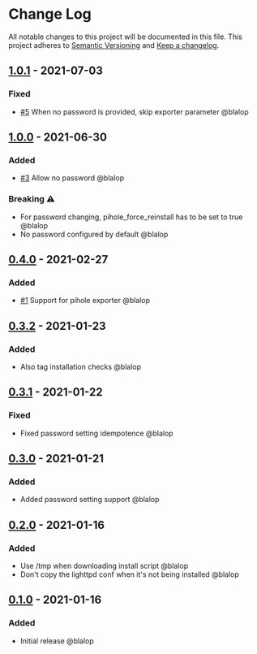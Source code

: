 # Change Log
All notable changes to this project will be documented in this file.
This project adheres to [Semantic Versioning](http://semver.org/) and [Keep a changelog](https://github.com/olivierlacan/keep-a-changelog).

## [1.0.1](https://github.com/blalop/pihole_role/tree/1.0.1) - 2021-07-03
### Fixed
* [#5](https://github.com/blalop/pihole_role/issues/5) When no password is provided, skip exporter parameter @blalop

## [1.0.0](https://github.com/blalop/pihole_role/tree/1.0.0) - 2021-06-30
### Added
* [#3](https://github.com/blalop/pihole_role/issues/3) Allow no password @blalop
### Breaking :warning:
* For password changing, pihole_force_reinstall has to be set to true @blalop
* No password configured by default @blalop

## [0.4.0](https://github.com/blalop/pihole_role/tree/0.4.0) - 2021-02-27
### Added
* [#1](https://github.com/blalop/pihole_role/issues/1) Support for pihole exporter @blalop

## [0.3.2](https://github.com/blalop/pihole_role/tree/0.3.2) - 2021-01-23
### Added
* Also tag installation checks @blalop

## [0.3.1](https://github.com/blalop/pihole_role/tree/0.3.1) - 2021-01-22
### Fixed
* Fixed password setting idempotence @blalop

## [0.3.0](https://github.com/blalop/pihole_role/tree/0.3.0) - 2021-01-21
### Added
* Added password setting support @blalop

## [0.2.0](https://github.com/blalop/pihole_role/tree/0.2.0) - 2021-01-16
### Added
* Use /tmp when downloading install script @blalop
* Don't copy the lighttpd conf when it's not being installed @blalop

## [0.1.0](https://github.com/blalop/pihole_role/tree/0.1.0) - 2021-01-16
### Added
* Initial release @blalop

